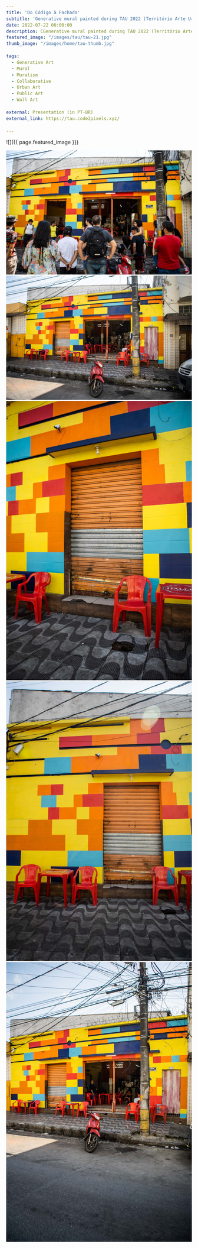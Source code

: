 ```yaml
---
title: 'Do Código à Fachada'
subtitle: 'Generative mural painted during TAU 2022 (Território Arte Urbana) in Belo Horizonte'
date: 2022-07-22 00:00:00
description: CGenerative mural painted during TAU 2022 (Território Arte Urbana) in Belo Horizonte. 
featured_image: "/images/tau/tau-21.jpg"
thumb_image: "/images/home/tau-thumb.jpg"

tags:
  - Generative Art
  - Mural
  - Muralism
  - Collaborative
  - Urban Art
  - Public Art
  - Wall Art

external: Presentation (in PT-BR)
external_link: https://tau.code2pixels.xyz/

---
```


![]({{ page.featured_image }})

<div class="gallery" data-columns="2">
	<img src="/images/tau/tau-01.jpg" title="Bar da Rita - 31/07/2022 - Photo by Luiza Palhares">
	<img src="/images/tau/tau-22.jpg" title="Bar da Rita - 31/07/2022 - Photo by Luiza Palhares">
</div>

<div class="gallery" data-columns="1">
	<img src="/images/tau/tau-19.jpg" title="Bar da Rita - 31/07/2022 - Photo by Luiza Palhares">
</div>

<div class="gallery" data-columns="2">
	<img src="/images/tau/tau-20.jpg" title="Bar da Rita - 31/07/2022 - Photo by Luiza Palhares">
	<img src="/images/tau/tau-23.jpg" title="Bar da Rita - 31/07/2022 - Photo by Luiza Palhares">
</div>
